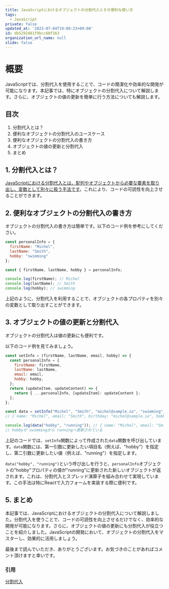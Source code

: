 ```yaml
---
title: JavaScriptにおけるオブジェクトの分割代入とその便利な使い方
tags:
  - JavaScript
private: false
updated_at: '2023-07-04T19:00:23+09:00'
id: db5292481f9bcc60f163
organization_url_name: null
slide: false
---
```

# 概要
JavaScriptでは、分割代入を使用することで、コードの簡潔化や効率的な開発が可能になります。本記事では、特にオブジェクトの分割代入について解説します。さらに、オブジェクトの値の更新を簡単に行う方法についても解説します。

## 目次
1. 分割代入とは？
2. 便利なオブジェクトの分割代入のユースケース
3. 便利なオブジェクトの分割代入の書き方
4. オブジェクトの値の更新と分割代入
5. まとめ

## 1. 分割代入とは？
[JavaScriptにおける分割代入とは、配列やオブジェクトから必要な要素を取り出し、変数として別々に扱う手法です](https://developer.mozilla.org/ja/docs/Web/JavaScript/Reference/Operators/Destructuring_assignment)。これにより、コードの可読性を向上させることができます。

## 2. 便利なオブジェクトの分割代入の書き方
オブジェクトの分割代入の書き方は簡単です。以下のコード例を参考にしてください。

```javascript
const personalInfo = {
  firstName: "Michel",
  lastName: "Smith",
  hobby: "swimming"
};

const { firstName, lastName, hobby } = personalInfo;

console.log(firstName); // Michel
console.log(lastName); // Smith
console.log(hobby); // swimming
```

上記のように、分割代入を利用することで、オブジェクトの各プロパティを別々の変数として取り出すことができます。

## 3. オブジェクトの値の更新と分割代入
オブジェクトの分割代入は値の更新にも便利です。

以下のコード例を見てみましょう。

```javascript
const setInfo = (firstName, lastName, email, hobby) => {
  const personalInfo = {
    firstName: firstName,
    lastName: lastName,
    email: email,
    hobby: hobby,
  };
  return (updateItem, updateContent) => {
    return { ...personalInfo, [updateItem]: updateContent };
  };
};

const data = setInfo("Michel", "Smith", "michel@sample.io", "swimming"); 
// { name: "Michel", email: "Smith", birthday: "michel@sample.io", hobby: "swimming" } と情報がセットされる。

console.log(data("hobby", "running")); // { name: "Michel", email: "Smith", birthday: "michel@sample.io", hobby: "running" }　
// hobbyが swimmingから runningへ更新されている
```

上記のコードでは、`setInfo`関数によって作成された`data`関数を呼び出しています。`data`関数には、第一引数に更新したい項目名（例えば、"hobby"）を指定し、第二引数に更新したい値（例えば、"running"）を指定します。

`data("hobby", "running")`という呼び出しを行うと、`personalInfo`オブジェクトの"hobby"プロパティの値が"running"に更新された新しいオブジェクトが返されます。これは、分割代入とスプレッド演算子を組み合わせて実現しています。この手法は特にReactで入力フォームを実装する際に便利です。

## 5. まとめ
本記事では、JavaScriptにおけるオブジェクトの分割代入について解説しました。分割代入を使うことで、コードの可読性を向上させるだけでなく、効率的な開発が可能になります。さらに、オブジェクトの値の更新にも分割代入が役立つことを紹介しました。JavaScriptの開発において、オブジェクトの分割代入をマスターし、効果的に活用しましょう。


最後まで読んでいただき、ありがとうございます。お気づきのことがあればコメント頂けますと幸いです。

### 引用
[分割代入](https://developer.mozilla.org/ja/docs/Web/JavaScript/Reference/Operators/Destructuring_assignment)
